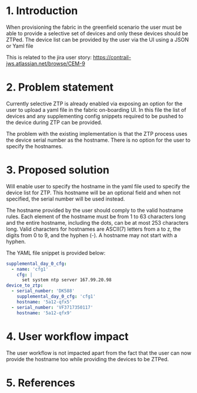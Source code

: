 # 1. Introduction
When provisioning the fabric in the greenfield scenario the user must be able
to provide a selective set of devices and only these devices should be ZTPed.
The device list can be provided by the user via the UI using a JSON or Yaml 
file

This is related to the jira user story:
https://contrail-jws.atlassian.net/browse/CEM-9

# 2. Problem statement
Currently selective ZTP is already enabled via exposing an option for the user
to upload a yaml file in the fabric on-boarding UI. In this file the list of 
devices and any supplementing config snippets required to be pushed to the
device during ZTP can be provided. 

The problem with the existing implementation is that the ZTP process uses the
device serial number as the hostname. There is no option for the user to 
specify the hostnames.

# 3. Proposed solution
Will enable user to specify the hostname in the yaml file used to specify the
device list for ZTP. This hostname will be an optional field and when not
specified, the serial number will be used instead.

The hostname provided by the user should comply to the valid hostname rules.
Each element of the hostname must be from 1 to 63 characters long and the 
entire hostname, including the dots, can be at most 253 characters long.
Valid characters for hostnames are ASCII(7) letters from a to z, the digits
from 0 to 9, and the hyphen (-).  A hostname may not start with a hyphen.

The YAML file snippet is provided below:

```yaml
supplemental_day_0_cfg:
  - name: 'cfg1'
    cfg: |
      set system ntp server 167.99.20.98
device_to_ztp:
  - serial_number: 'DK588'
    supplemental_day_0_cfg: 'cfg1'
    hostname: '5a12-qfx5'
  - serial_number: 'VF3717350117'
    hostname: '5a12-qfx9'
```

# 4. User workflow impact
The user workflow is not impacted apart from the fact that the user can now
provide the hostname too while providing the devices to be ZTPed.

# 5. References
